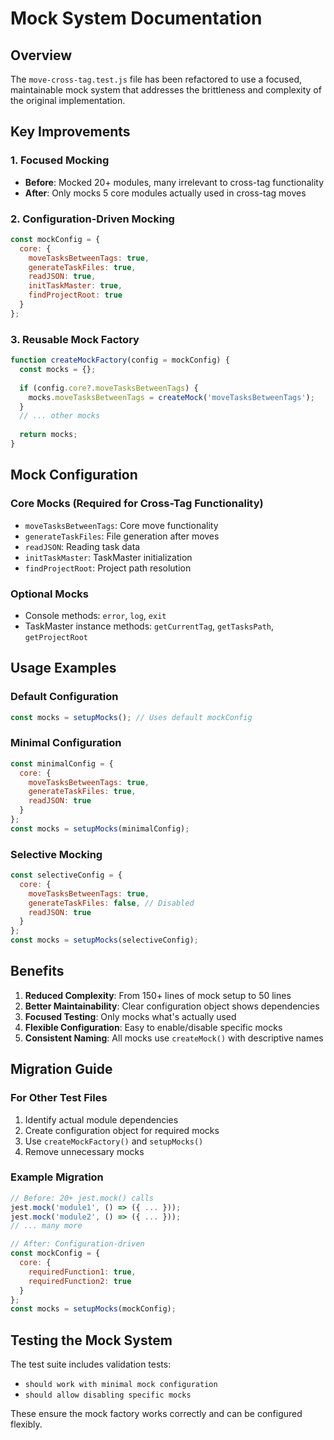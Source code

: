 # Mock System Documentation

## Overview

The `move-cross-tag.test.js` file has been refactored to use a focused, maintainable mock system that addresses the brittleness and complexity of the original implementation.

## Key Improvements

### 1. **Focused Mocking**

- **Before**: Mocked 20+ modules, many irrelevant to cross-tag functionality
- **After**: Only mocks 5 core modules actually used in cross-tag moves

### 2. **Configuration-Driven Mocking**

```javascript
const mockConfig = {
  core: {
    moveTasksBetweenTags: true,
    generateTaskFiles: true,
    readJSON: true,
    initTaskMaster: true,
    findProjectRoot: true
  }
};
```

### 3. **Reusable Mock Factory**

```javascript
function createMockFactory(config = mockConfig) {
  const mocks = {};
  
  if (config.core?.moveTasksBetweenTags) {
    mocks.moveTasksBetweenTags = createMock('moveTasksBetweenTags');
  }
  // ... other mocks
  
  return mocks;
}
```

## Mock Configuration

### Core Mocks (Required for Cross-Tag Functionality)

- `moveTasksBetweenTags`: Core move functionality
- `generateTaskFiles`: File generation after moves
- `readJSON`: Reading task data
- `initTaskMaster`: TaskMaster initialization
- `findProjectRoot`: Project path resolution

### Optional Mocks

- Console methods: `error`, `log`, `exit`
- TaskMaster instance methods: `getCurrentTag`, `getTasksPath`, `getProjectRoot`

## Usage Examples

### Default Configuration

```javascript
const mocks = setupMocks(); // Uses default mockConfig
```

### Minimal Configuration

```javascript
const minimalConfig = {
  core: {
    moveTasksBetweenTags: true,
    generateTaskFiles: true,
    readJSON: true
  }
};
const mocks = setupMocks(minimalConfig);
```

### Selective Mocking

```javascript
const selectiveConfig = {
  core: {
    moveTasksBetweenTags: true,
    generateTaskFiles: false, // Disabled
    readJSON: true
  }
};
const mocks = setupMocks(selectiveConfig);
```

## Benefits

1. **Reduced Complexity**: From 150+ lines of mock setup to 50 lines
2. **Better Maintainability**: Clear configuration object shows dependencies
3. **Focused Testing**: Only mocks what's actually used
4. **Flexible Configuration**: Easy to enable/disable specific mocks
5. **Consistent Naming**: All mocks use `createMock()` with descriptive names

## Migration Guide

### For Other Test Files

1. Identify actual module dependencies
2. Create configuration object for required mocks
3. Use `createMockFactory()` and `setupMocks()`
4. Remove unnecessary mocks

### Example Migration

```javascript
// Before: 20+ jest.mock() calls
jest.mock('module1', () => ({ ... }));
jest.mock('module2', () => ({ ... }));
// ... many more

// After: Configuration-driven
const mockConfig = {
  core: {
    requiredFunction1: true,
    requiredFunction2: true
  }
};
const mocks = setupMocks(mockConfig);
```

## Testing the Mock System

The test suite includes validation tests:

- `should work with minimal mock configuration`
- `should allow disabling specific mocks`

These ensure the mock factory works correctly and can be configured flexibly.
